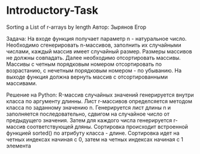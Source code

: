 # Introductory-Task
Sorting a List of r-arrays by length
Автор: Зырянов Егор

Задача:
На входе функция получает параметр n - натуральное число. 
Необходимо сгенерировать n-массивов, заполнить их случайными числами, 
каждый массив имеет случайный размер. Размеры массивов не должны совпадать. 
Далее необходимо отсортировать массивы. 
Массивы с четным порядковым номером отсортировать по возрастанию, 
с нечетным порядковым номером - по убыванию. 
На выходе функция должна вернуть массив с отсортированными массивами.

Решение на Python:
  R-массив случайных значений генерируется внутри класса по аргументу длинны.
  Лист r-массивов определсяется методом класса по заданному значению n. 
Генерируется лист длины n и заполняется последовательно, сдвигом на случайное число
от предыдущего значения. Затем для каждого числа генерируется r-массив
соответствующей дляны. 
  Сортировка происходит встроенной функцией sorted() по атрибуту класса -
длине. Сортировка идет на четных индексах начиная с 0, затем на четных индексах
начиная с 1 элемента 
